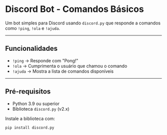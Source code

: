 # Discord Bot - Comandos Básicos

Um bot simples para Discord usando `discord.py` que responde a comandos como `!ping`, `!ola` e `!ajuda`.

---

## Funcionalidades

- `!ping` → Responde com "Pong!"  
- `!ola` → Cumprimenta o usuário que chamou o comando  
- `!ajuda` → Mostra a lista de comandos disponíveis  

---

## Pré-requisitos

- Python 3.9 ou superior  
- Biblioteca `discord.py` (v2.x)

Instale a biblioteca com:

```bash
pip install discord.py
